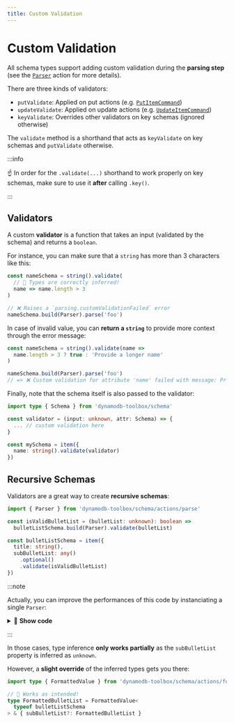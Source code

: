 ```yaml
---
title: Custom Validation
---
```


# Custom Validation

All schema types support adding custom validation during the **parsing step** (see the [`Parser`](../17-actions/1-parse.md) action for more details).

There are three kinds of validators:

- `putValidate`: Applied on put actions (e.g. [`PutItemCommand`](../../3-entities/4-actions/3-put-item/index.md))
- `updateValidate`: Applied on update actions (e.g. [`UpdateItemCommand`](../../3-entities/4-actions/4-update-item/index.md))
- `keyValidate`: Overrides other validators on key schemas (ignored otherwise)

The `validate` method is a shorthand that acts as `keyValidate` on key schemas and `putValidate` otherwise.

:::info

☝️ In order for the `.validate(...)` shorthand to work properly on key schemas, make sure to use it **after** calling `.key()`.

:::

## Validators

A custom **validator** is a function that takes an input (validated by the schema) and returns a `boolean`.

For instance, you can make sure that a `string` has more than 3 characters like this:

```ts
const nameSchema = string().validate(
  // 🙌 Types are correctly inferred!
  name => name.length > 3
)

// ❌ Raises a `parsing.customValidationFailed` error
nameSchema.build(Parser).parse('foo')
```

In case of invalid value, you can **return a `string`** to provide more context through the error message:

```ts
const nameSchema = string().validate(name =>
  name.length > 3 ? true : 'Provide a longer name'
)

nameSchema.build(Parser).parse('foo')
// => ❌ Custom validation for attribute 'name' failed with message: Provide a longer name.
```

Finally, note that the schema itself is also passed to the validator:

```ts
import type { Schema } from 'dynamodb-toolbox/schema'

const validator = (input: unknown, attr: Schema) => {
  ... // custom validation here
}

const mySchema = item({
  name: string().validate(validator)
})
```

## Recursive Schemas

Validators are a great way to create **recursive schemas**:

```ts
import { Parser } from 'dynamodb-toolbox/schema/actions/parse'

const isValidBulletList = (bulletList: unknown): boolean =>
  bulletListSchema.build(Parser).validate(bulletList)

const bulletListSchema = item({
  title: string(),
  subBulletList: any()
    .optional()
    .validate(isValidBulletList)
})
```

:::note

Actually, you can improve the performances of this code by instanciating a single `Parser`:

<details className="details-in-admonition">
<summary>🔎 <b>Show code</b></summary>

```ts
let bulletListParser:
  | Parser<typeof bulletListSchema>
  | undefined

const isValidBulletList = (
  bulletList: unknown
): boolean => {
  if (bulletListParser === undefined) {
    bulletListParser = bulletListSchema.build(Parser)
  }

  return bulletListParser.validate(bulletList)
}

const bulletListSchema = item({
  title: string(),
  subBulletList: any()
    .optional()
    .validate(isValidBulletList)
})
```

</details>

:::

In those cases, type inference **only works partially** as the `subBulletList` property is inferred as `unknown`.

However, a **slight override** of the inferred types gets you there:

```ts
import type { FormattedValue } from 'dynamodb-toolbox/schema/actions/format'

// 🙌 Works as intended!
type FormattedBulletList = FormattedValue<
  typeof bulletListSchema
> & { subBulletList?: FormattedBulletList }
```
